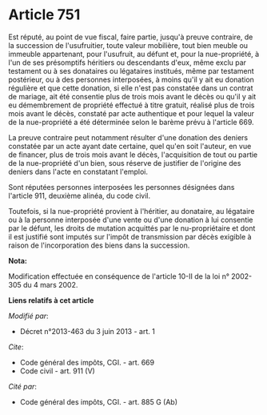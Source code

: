 # Article 751

Est réputé, au point de vue fiscal, faire partie, jusqu'à preuve contraire, de la succession de l'usufruitier, toute valeur
mobilière, tout bien meuble ou immeuble appartenant, pour l'usufruit, au défunt et, pour la nue-propriété, à l'un de ses
présomptifs héritiers ou descendants d'eux, même exclu par testament ou à ses donataires ou légataires institués, même par
testament postérieur, ou à des personnes interposées, à moins qu'il y ait eu donation régulière et que cette donation, si
elle n'est pas constatée dans un contrat de mariage, ait été consentie plus de trois mois avant le décès ou qu'il y ait eu
démembrement de propriété effectué à titre gratuit, réalisé plus de trois mois avant le décès, constaté par acte authentique
et pour lequel la valeur de la nue-propriété a été déterminée selon le barème prévu à l'article 669. 

La preuve contraire peut notamment résulter d'une donation des deniers constatée par un acte ayant date certaine, quel qu'en
soit l'auteur, en vue de financer, plus de trois mois avant le décès, l'acquisition de tout ou partie de la nue-propriété
d'un bien, sous réserve de justifier de l'origine des deniers dans l'acte en constatant l'emploi. 

Sont réputées personnes interposées les personnes désignées dans l'article 911, deuxième alinéa, du code civil. 

Toutefois, si la nue-propriété provient à l'héritier, au donataire, au légataire ou à la personne interposée d'une vente ou
d'une donation à lui consentie par le défunt, les droits de mutation acquittés par le nu-propriétaire et dont il est justifié
sont imputés sur l'impôt de transmission par décès exigible à raison de l'incorporation des biens dans la succession.

**Nota:**

Modification effectuée en conséquence de l'article 10-II de la loi n° 2002-305 du 4 mars 2002.

**Liens relatifs à cet article**

_Modifié par_:

  - Décret n°2013-463 du 3 juin 2013 - art. 1

_Cite_:

  - Code général des impôts, CGI. - art. 669
  - Code civil - art. 911 (V)

_Cité par_:

  - Code général des impôts, CGI. - art. 885 G (Ab)
